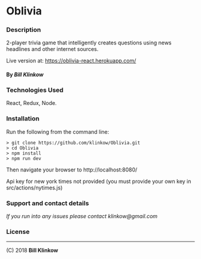 # Oblivia

### Description

2-player trivia game that intelligently creates questions using news headlines and other internet sources.

Live version at: https://oblivia-react.herokuapp.com/

#### By *Bill Klinkow*

### Technologies Used

React, Redux, Node.

### Installation

Run the following from the command line:

```
> git clone https://github.com/klinkow/Oblivia.git
> cd Oblivia
> npm install
> npm run dev
```

Then navigate your browser to http://localhost:8080/

Api key for new york times not provided (you must provide your own key in src/actions/nytimes.js)

### Support and contact details

_If you run into any issues please contact klinkow@gmail.com_

### License
-------

(C) 2018 **Bill Klinkow**
